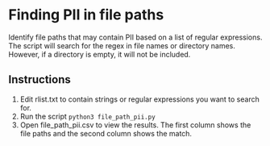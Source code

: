 # Finding PII in file paths
Identify file paths that may contain PII based on a list of regular expressions. The script will search for the regex in file names or directory names. However, if a directory is empty, it will not be included.
## Instructions
1. Edit rlist.txt to contain strings or regular expressions you want to search for.
1. Run the script `python3 file_path_pii.py`
1. Open file_path_pii.csv to view the results. The first column shows the file paths and the second column shows the match.